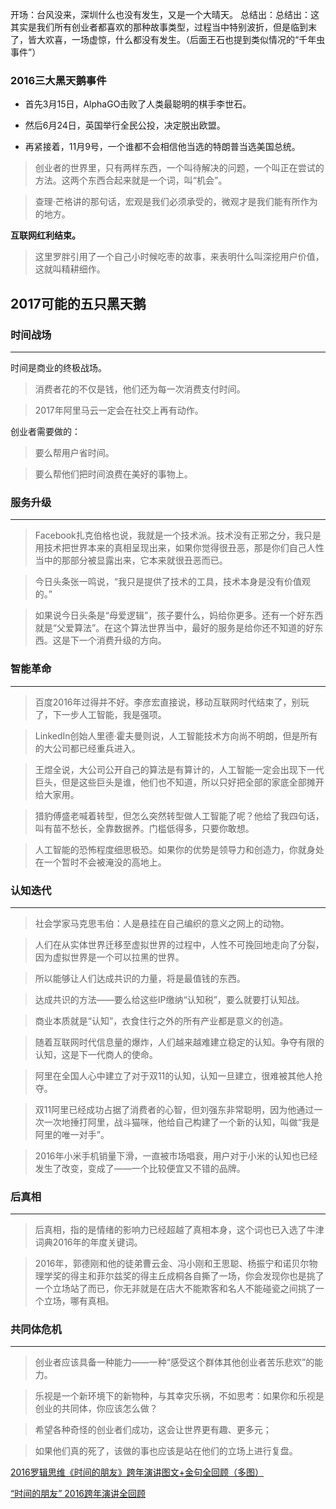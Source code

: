 开场：台风没来，深圳什么也没有发生，又是一个大晴天。
总结出：总结出：这其实是我们所有创业者都喜欢的那种故事类型，过程当中特别波折，但是临到末了，皆大欢喜，一场虚惊，什么都没有发生。（后面王石也提到类似情况的“千年虫事件”）

### 2016三大黑天鹅事件

* 首先3月15日，AlphaGO击败了人类最聪明的棋手李世石。

* 然后6月24日，英国举行全民公投，决定脱出欧盟。

* 再紧接着，11月9号，一个谁都不会相信他当选的特朗普当选美国总统。

>创业者的世界里，只有两样东西，一个叫待解决的问题，一个叫正在尝试的方法。这两个东西合起来就是一个词，叫“机会”。

>查理·芒格讲的那句话，宏观是我们必须承受的，微观才是我们能有所作为的地方。


**互联网红利结束。**
>这里罗胖引用了一个自己小时候吃枣的故事，来表明什么叫深挖用户价值，这就叫精耕细作。

## 2017可能的五只黑天鹅

### 时间战场

---
时间是商业的终极战场。
>消费者花的不仅是钱，他们还为每一次消费支付时间。

>2017年阿里马云一定会在社交上再有动作。 

创业者需要做的：
>要么帮用户省时间。

>要么帮他们把时间浪费在美好的事物上。

### 服务升级

---
>Facebook扎克伯格也说，我就是一个技术派。技术没有正邪之分，我只是用技术把世界本来的真相呈现出来，如果你觉得很丑恶，那是你们自己人性当中的那部分被显露出来，它本来就很丑恶而已。

>今日头条张一鸣说，“我只是提供了技术的工具，技术本身是没有价值观的。”

>如果说今日头条是“母爱逻辑”，孩子要什么，妈给你更多。还有一个好东西就是“父爱算法”。在这个算法世界当中，最好的服务是给你还不知道的好东西。这是下一个消费升级的方向。

### 智能革命

---
>百度2016年过得并不好。李彦宏直接说，移动互联网时代结束了，别玩了，下一步人工智能，我是强项。

>LinkedIn创始人里德·霍夫曼则说，人工智能技术方向尚不明朗，但是所有的大公司都已经重兵进入。

>王煜全说，大公司公开自己的算法是有算计的，人工智能一定会出现下一代巨头，但是这些巨头是谁，他们也不知道，所以只好把全部的家底全部摊开给大家用。

>猎豹傅盛老喊着转型，但怎么突然转型做人工智能了呢？他给了我四句话，叫有苗不愁长，全靠数据养。门槛低得多，只要你敢想。

>人工智能的恐怖程度细思极恐。如果你的优势是领导力和创造力，你就身处在一个暂时不会被淹没的高地上。

### 认知迭代

---
>社会学家马克思韦伯：人是悬挂在自己编织的意义之网上的动物。

>人们在从实体世界迁移至虚拟世界的过程中，人性不可挽回地走向了分裂，因为虚拟世界是一个可以拉黑的世界。

>所以能够让人们达成共识的力量，将是最值钱的东西。

>达成共识的方法——要么给这些IP缴纳“认知税”，要么就要打认知战。

>商业本质就是“认知”，衣食住行之外的所有产业都是意义的创造。

>随着互联网时代信息量的爆炸，人们越来越难建立稳定的认知。争夺有限的认知，这是下一代商人的使命。 

>阿里在全国人心中建立了对于双11的认知，认知一旦建立，很难被其他人抢夺。

>双11阿里已经成功占据了消费者的心智，但刘强东非常聪明，因为他通过一次一次地捶打阿里，战斗猫咪，他给自己构建了一个新的认知，叫做“我是阿里的唯一对手”。

>2016年小米手机销量下滑，一直被市场唱衰，用户对于小米的认知也已经发生了改变，变成了——一个比较便宜又不错的品牌。

### 后真相

---
>后真相，指的是情绪的影响力已经超越了真相本身，这个词也已入选了牛津词典2016年的年度关键词。

>2016年，郭德刚和他的徒弟曹云金、冯小刚和王思聪、杨振宁和诺贝尔物理学奖的得主和菲尔兹奖的得主丘成桐各自撕了一场，你会发现你也是挑了一个立场站了而已，你无非就是在店大不能欺客和名人不能碰瓷之间挑了一个立场，哪有真相。

### 共同体危机

---
>创业者应该具备一种能力——一种“感受这个群体其他创业者苦乐悲欢”的能力。

>乐视是一个新环境下的新物种，与其幸灾乐祸，不如思考：如果你和乐视是创业的共同体，你应该怎么做？

>希望各种奇怪的创业者们成功，这会让世界更有趣、更多元；

>如果他们真的死了，该做的事也应该是站在他们的立场上进行复盘。


<u>[2016罗辑思维《时间的朋友》跨年演讲图文+金句全回顾（多图）](http://www.p5w.net/weyt/201701/t20170101_1683245.htm)</u>

<u>[“时间的朋友” 2016跨年演讲全回顾](http://www.luofans.com/articles/2725)</u>
